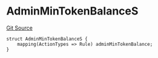 # AdminMinTokenBalanceS
[Git Source](https://github.com/thrackle-io/tron/blob/d6cc09e8b231cc94d92dd93b6d49fb2728ede233/src/client/token/handler/diamond/RuleStorage.sol)


```solidity
struct AdminMinTokenBalanceS {
    mapping(ActionTypes => Rule) adminMinTokenBalance;
}
```

